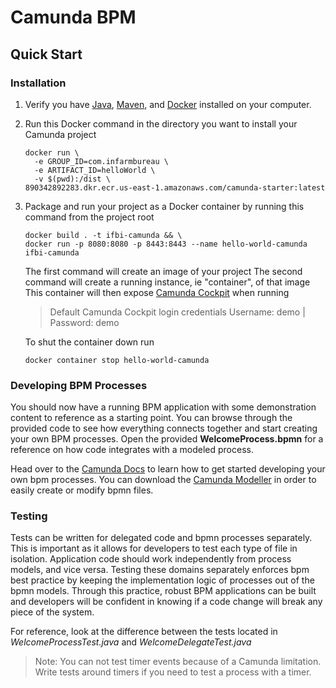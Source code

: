 # Camunda BPM

## Quick Start
### Installation

1)  Verify you have [Java](https://www.oracle.com/technetwork/java/javase/downloads/index.html), [Maven](https://maven.apache.org/download.cgi), and [Docker](https://www.docker.com/products/docker-desktop) installed on your computer. 

2)  Run this Docker command in the directory you want to install your Camunda project
    ```shell script
    docker run \
      -e GROUP_ID=com.infarmbureau \
      -e ARTIFACT_ID=helloWorld \
      -v $(pwd):/dist \
    890342892283.dkr.ecr.us-east-1.amazonaws.com/camunda-starter:latest
    ```
    
3)  Package and run your project as a Docker container by running this command from the project root
    ```shell script
    docker build . -t ifbi-camunda && \
    docker run -p 8080:8080 -p 8443:8443 --name hello-world-camunda ifbi-camunda
    ```
    The first command will create an image of your project
    The second command will create a running instance, ie "container", of that image
    This container will then expose [Camunda Cockpit](http://localhost:8443/) when running
   
    > Default Camunda Cockpit login credentials 
    Username: demo | Password: demo
    
    To shut the container down run 
    ```shell script
    docker container stop hello-world-camunda
    ```

### Developing BPM Processes
You should now have a running BPM application with some demonstration content to reference
as a starting point. You can browse through the provided code to see how everything connects together
and start creating your own BPM processes. Open the provided **WelcomeProcess.bpmn** for a reference 
on how code integrates with a modeled process.

Head over to the [Camunda Docs](https://docs.camunda.org/manual/latest/) to learn how to get started 
developing your own bpm processes. You can download the [Camunda Modeller](https://camunda.com/download/modeler/) 
in order to easily create or modify bpmn files.

### Testing
Tests can be written for delegated code and bpmn processes separately. This is important
as it allows for developers to test each type of file in isolation. Application code should work
independently from process models, and vice versa. Testing these domains separately enforces
bpm best practice by keeping the implementation logic of processes out of the bpmn models. Through 
this practice, robust BPM applications can be built and developers will be confident in knowing if
a code change will break any piece of the system.

For reference, look at the difference between the tests located in *WelcomeProcessTest.java*
and *WelcomeDelegateTest.java*

> Note: You can not test timer events because of a Camunda limitation.
> Write tests around timers if you need to test a process with a timer.